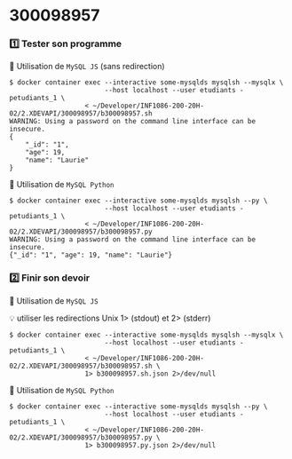 # 300098957

### :one: Tester son programme

:pushpin: Utilisation de `MySQL JS` (sans redirection)

```
$ docker container exec --interactive some-mysqlds mysqlsh --mysqlx \
                        --host localhost --user etudiants -petudiants_1 \
                   < ~/Developer/INF1086-200-20H-02/2.XDEVAPI/300098957/b300098957.sh
WARNING: Using a password on the command line interface can be insecure.
{
    "_id": "1", 
    "age": 19, 
    "name": "Laurie"
}
```


:pushpin: Utilisation de `MySQL Python`

```
$ docker container exec --interactive some-mysqlds mysqlsh --py \
                        --host localhost --user etudiants -petudiants_1 \
                   < ~/Developer/INF1086-200-20H-02/2.XDEVAPI/300098957/b300098957.py
WARNING: Using a password on the command line interface can be insecure.
{"_id": "1", "age": 19, "name": "Laurie"}
```


### :two: Finir son devoir 


:pushpin: Utilisation de `MySQL JS` 


:bulb: utiliser les redirections Unix 1> (stdout) et 2> (stderr)

```
$ docker container exec --interactive some-mysqlds mysqlsh --mysqlx \
                        --host localhost --user etudiants -petudiants_1 \
                   < ~/Developer/INF1086-200-20H-02/2.XDEVAPI/300098957/b300098957.sh \
                   1> b300098957.sh.json 2>/dev/null
```

:pushpin: Utilisation de `MySQL Python`

```
$ docker container exec --interactive some-mysqlds mysqlsh --py \
                        --host localhost --user etudiants -petudiants_1 \
                   < ~/Developer/INF1086-200-20H-02/2.XDEVAPI/300098957/b300098957.py \
                   1> b300098957.py.json 2>/dev/null
```


